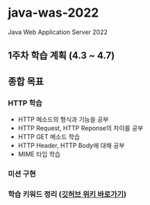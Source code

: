 # java-was-2022
Java Web Application Server 2022


## 1주차 학습 계획 (4.3 ~ 4.7)
## 종합 목표
### HTTP 학습
- HTTP 메소드의 형식과 기능을 공부
- HTTP Request, HTTP Reponse의 차이를 공부
- HTTP GET 메소드 학습
- HTTP Header, HTTP Body에 대해 공부
- MIME 타입 학습
### 미션 구현

### 학습 키워드 정리 ([깃허브 위키 바로가기](https://github.com/meena2003/be-java-was/wiki/%EC%9B%B9%EC%84%9C%EB%B2%84-%EB%A7%8C%EB%93%A4%EA%B8%B0-%ED%94%84%EB%A1%9C%EC%A0%9D%ED%8A%B8-%ED%95%99%EC%8A%B5-%ED%82%A4%EC%9B%8C%EB%93%9C))